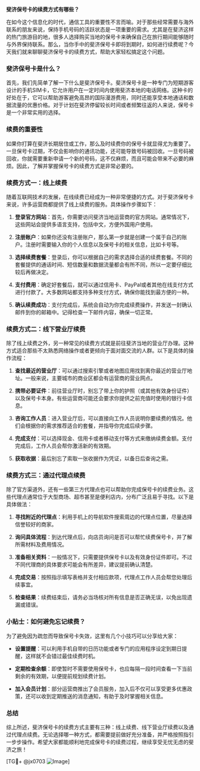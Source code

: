 **斐济保号卡的续费方式有哪些？**

在如今这个信息化的时代，通信工具的重要性不言而喻。对于那些经常需要与海外联系的朋友来说，保持手机号码的活跃状态是一项重要的需求。尤其是在斐济这样的热门旅游目的地，很多人选择购买当地的保号卡来确保自己在旅行期间能够随时与外界保持联系。那么，当你手中的斐济保号卡即将到期时，如何进行续费呢？今天我们就来聊聊斐济保号卡的续费方式，帮助大家轻松搞定这个问题。

### 斐济保号卡是什么？

首先，我们先简单了解一下什么是斐济保号卡。斐济保号卡是一种专门为短期游客设计的手机SIM卡，它允许用户在一定时间内使用斐济本地的电话网络。这种卡的好处在于，它可以帮助游客避免高昂的国际漫游费用，同时还能享受本地通话和数据流量的优惠价格。对于计划在斐济停留较长时间或者频繁往返的人来说，保号卡是一个非常实用的选择。

### 续费的重要性

如果你打算在斐济长期居住或工作，那么及时续费你的保号卡就显得尤为重要了。一旦保号卡过期，不仅会影响你的通讯功能，还可能导致号码被回收。一旦号码被回收，你就需要重新申请一个新的号码，这不仅麻烦，而且可能会带来不必要的麻烦。因此，了解并掌握保号卡的续费方式是非常必要的。

### 续费方式一：线上续费

随着互联网技术的发展，在线续费已经成为一种非常便捷的方式。对于斐济保号卡来说，许多运营商都提供了线上续费的服务。具体操作步骤如下：

1. **登录官方网站**：首先，你需要访问斐济当地运营商的官方网站。通常情况下，这些网站会提供多语言支持，包括中文，方便外国用户使用。
   
2. **注册账户**：如果你还没有注册账户，那么第一步就是创建一个属于自己的账户。注册时需要输入你的个人信息以及保号卡的相关信息，比如卡号等。

3. **选择续费套餐**：登录后，你可以根据自己的需求选择合适的续费套餐。不同的套餐提供的通话时间、短信数量和数据流量都会有所不同，所以一定要仔细比较后再做决定。

4. **支付费用**：确定好套餐后，就可以通过信用卡、PayPal或者其他在线支付方式进行付款了。大多数网站都支持多种支付方式，确保你能找到最方便的一种。

5. **确认续费成功**：支付完成后，系统会自动为你完成续费操作，并发送一封确认邮件到你的邮箱中。记得检查一下邮件内容，确保一切正常。

### 续费方式二：线下营业厅续费

除了线上续费之外，另一种常见的续费方式就是前往斐济当地的营业厅办理。这种方式适合那些不太熟悉网络操作或者更倾向于面对面交流的人群。以下是具体的操作流程：

1. **查找最近的营业厅**：可以通过搜索引擎或者地图应用找到离你最近的营业厅地址。一般来说，主要城市的商业区都会有运营商的营业网点。

2. **携带必要证件**：前往营业厅时，别忘了带上你的护照（或其他有效身份证件）以及保号卡本身。有些运营商可能还会要求你提供之前充值时使用的银行卡信息。

3. **咨询工作人员**：进入营业厅后，可以直接向工作人员说明你要续费的情况。他们会根据你的需求推荐适合的套餐，并指导你完成后续步骤。

4. **完成支付**：可以选择现金、信用卡或者移动支付等方式来缴纳续费金额。支付完成后，工作人员会帮你激活新的有效期。

5. **获取收据**：最后别忘了索取一张收据作为凭证，以备日后查询之需。

### 续费方式三：通过代理点续费

除了官方渠道外，还有一些第三方代理点也可以帮助你完成保号卡的续费业务。这些代理点通常位于大型商场、超市甚至是便利店内，分布广泛且易于寻找。以下是具体做法：

1. **寻找附近的代理点**：利用手机上的导航软件搜索周边的代理点位置，尽量选择信誉较好的商家。

2. **询问具体流程**：到达代理点后，向店员询问是否可以帮忙续费保号卡，并了解所需材料及费用情况。

3. **准备相关资料**：一般情况下，只需要提供保号卡以及有效身份证件即可。不过不同代理商的具体要求可能会有所差异，建议提前确认清楚。

4. **完成交易**：按照指示填写表格并支付相应款项，代理点工作人员会帮您处理后续事宜。

5. **检查结果**：续费结束后，请务必当场核对所有信息是否正确无误，以免出现遗漏或错误。

### 小贴士：如何避免忘记续费？

为了避免因为疏忽而导致保号卡失效，这里有几个小技巧可以分享给大家：

- **设置提醒**：可以利用手机自带的日历功能或者专门的应用程序设定到期日提醒，这样就不会错过最佳续费时机。
  
- **定期检查余额**：即使暂时不需要使用保号卡，也应每隔一段时间查看一下当前剩余的有效期，以便提前规划续费计划。

- **加入会员计划**：部分运营商推出了会员服务，加入后不仅可以享受更多优惠政策，还可以收到定期推送的消息通知，有助于及时掌握相关信息。

### 总结

综上所述，斐济保号卡的续费方式主要有三种：线上续费、线下营业厅续费以及通过代理点续费。无论选择哪一种方式，都需要提前做好充分准备，并严格按照指引一步步操作。希望大家都能顺利地完成保号卡的续费过程，继续享受无忧无虑的斐济之旅！

[TG💪+ @jx0703 ![Image](https://github.com/user-attachments/assets/dbca1d08-cadb-493c-b0ec-ad6f7a83f270)]